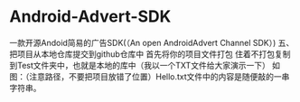 # Android-Advert-SDK
一款开源Andoid简易的广告SDK(（An open AndroidAdvert Channel SDK）)
五、把项目从本地仓库提交到github仓库中
首先将你的项目文件打包 住着不打包复制到Test文件夹中，也就是本地的库中（我以一个TXT文件给大家演示一下）
如图：（注意路径，不要把项目放错了位置）Hello.txt文件中的内容是随便敲的一串字符串。
